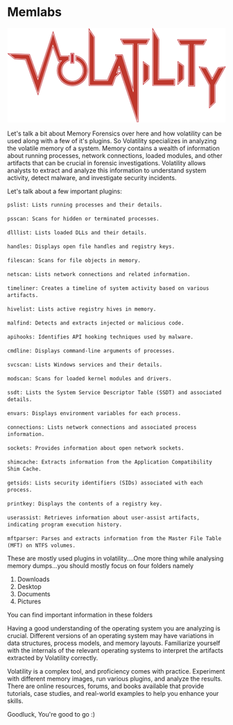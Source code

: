 # Memlabs

![](TVP_VolatilityLogo.png)

Let's talk a bit about Memory Forensics over here and how volatility can be used along with a few of it's plugins.
So Volatility specializes in analyzing the volatile memory of a system. Memory contains a wealth of information about running processes, network connections, loaded modules, and other artifacts that can be crucial in forensic investigations. Volatility allows analysts to extract and analyze this information to understand system activity, detect malware, and investigate security incidents.

Let's talk about a few important plugins:

```
pslist: Lists running processes and their details.

psscan: Scans for hidden or terminated processes.

dlllist: Lists loaded DLLs and their details.

handles: Displays open file handles and registry keys.

filescan: Scans for file objects in memory.

netscan: Lists network connections and related information.

timeliner: Creates a timeline of system activity based on various artifacts.

hivelist: Lists active registry hives in memory.

malfind: Detects and extracts injected or malicious code.

apihooks: Identifies API hooking techniques used by malware.

cmdline: Displays command-line arguments of processes.

svcscan: Lists Windows services and their details.

modscan: Scans for loaded kernel modules and drivers.

ssdt: Lists the System Service Descriptor Table (SSDT) and associated details.

envars: Displays environment variables for each process.

connections: Lists network connections and associated process information.

sockets: Provides information about open network sockets.

shimcache: Extracts information from the Application Compatibility Shim Cache.

getsids: Lists security identifiers (SIDs) associated with each process.

printkey: Displays the contents of a registry key.

userassist: Retrieves information about user-assist artifacts, indicating program execution history.

mftparser: Parses and extracts information from the Master File Table (MFT) on NTFS volumes.
```

These are mostly used plugins in volatility....One more thing while analysing memory dumps...you should mostly focus on four folders namely

1. Downloads
2. Desktop
3. Documents
4. Pictures

You can find important information in these folders

Having a good understanding of the operating system you are analyzing is crucial. Different versions of an operating system may have variations in data structures, process models, and memory layouts. Familiarize yourself with the internals of the relevant operating systems to interpret the artifacts extracted by Volatility correctly.

Volatility is a complex tool, and proficiency comes with practice. Experiment with different memory images, run various plugins, and analyze the results. There are online resources, forums, and books available that provide tutorials, case studies, and real-world examples to help you enhance your skills.

Goodluck, You're good to go :)
